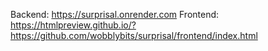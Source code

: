 Backend: https://surprisal.onrender.com
Frontend: https://htmlpreview.github.io/?https://github.com/wobblybits/surprisal/frontend/index.html
